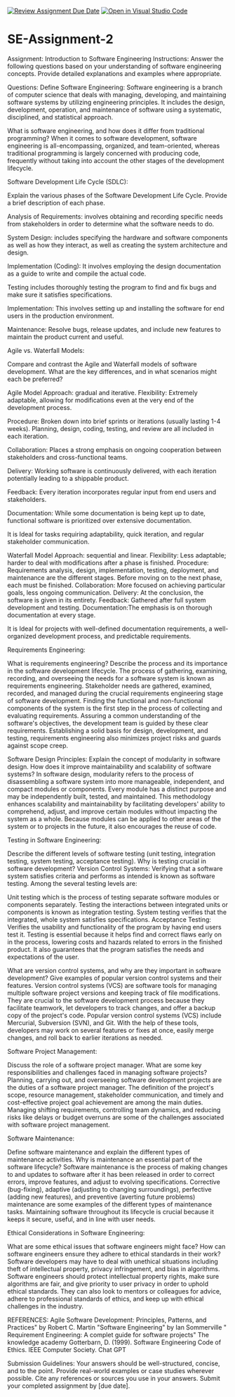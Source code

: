 [![Review Assignment Due Date](https://classroom.github.com/assets/deadline-readme-button-24ddc0f5d75046c5622901739e7c5dd533143b0c8e959d652212380cedb1ea36.svg)](https://classroom.github.com/a/-ucQIGTc)
[![Open in Visual Studio Code](https://classroom.github.com/assets/open-in-vscode-718a45dd9cf7e7f842a935f5ebbe5719a5e09af4491e668f4dbf3b35d5cca122.svg)](https://classroom.github.com/online_ide?assignment_repo_id=15262315&assignment_repo_type=AssignmentRepo)
# SE-Assignment-2
Assignment: Introduction to Software Engineering
Instructions:
Answer the following questions based on your understanding of software engineering concepts. Provide detailed explanations and examples where appropriate.

Questions:
Define Software Engineering:
Software engineering is a branch of computer science that deals with managing, developing, and maintaining software systems by utilizing engineering principles. It includes the design, development, operation, and maintenance of software using a systematic, disciplined, and statistical approach.

What is software engineering, and how does it differ from traditional programming?
When it comes to software development, software engineering is all-encompassing, organized, and team-oriented, whereas traditional programming is largely concerned with producing code, frequently without taking into account the other stages of the development lifecycle.

Software Development Life Cycle (SDLC):

Explain the various phases of the Software Development Life Cycle. Provide a brief description of each phase.

Analysis of Requirements:
involves obtaining and recording specific needs from stakeholders in order to determine what the software needs to do.

System Design:
 includes specifying the hardware and software components as well as how they interact, as well as creating the system architecture and design.

Implementation (Coding):
 It involves employing the design documentation as a guide to write and compile the actual code.

Testing
includes thoroughly testing the program to find and fix bugs and make sure it satisfies specifications.

Implementation:
This involves setting up and installing the software for end users in the production environment.

Maintenance:
Resolve bugs, release updates, and include new features to maintain the product current and useful.

Agile vs. Waterfall Models:

Compare and contrast the Agile and Waterfall models of software development. What are the key differences, and in what scenarios might each be preferred?

Agile Model
Approach: gradual and iterative.
Flexibility: Extremely adaptable, allowing for modifications even at the very end of the development process.

Procedure: Broken down into brief sprints or iterations (usually lasting 1-4 weeks). Planning, design, coding, testing, and review are all included in each iteration.

Collaboration: Places a strong emphasis on ongoing cooperation between stakeholders and cross-functional teams.

Delivery: Working software is continuously delivered, with each iteration potentially leading to a shippable product.

Feedback: Every iteration incorporates regular input from end users and stakeholders.

Documentation: While some documentation is being kept up to date, functional software is prioritized over extensive documentation.

It is Ideal for tasks requiring adaptability, quick iteration, and regular stakeholder communication.

Waterfall Model
Approach: sequential and linear.
Flexibility: Less adaptable; harder to deal with modifications after a phase is finished.
Procedure: Requirements analysis, design, implementation, testing, deployment, and maintenance are the different stages. Before moving on to the next phase, each must be finished.
Collaboration: More focused on achieving particular goals, less ongoing communication.
Delivery: At the conclusion, the software is given in its entirety.
Feedback: Gathered after full system development and testing.
Documentation:The emphasis is on thorough documentation at every stage.

It is Ideal for projects with well-defined documentation requirements, a well-organized development process, and predictable requirements.

Requirements Engineering:

What is requirements engineering? Describe the process and its importance in the software development lifecycle.
 The process of gathering, examining, recording, and overseeing the needs for a software system is known as requirements engineering.
  Stakeholder needs are gathered, examined, recorded, and managed during the crucial requirements engineering stage of software development. Finding the functional and non-functional components of the system is the first step in the process of collecting and evaluating requirements. Assuring a common understanding of the software's objectives, the development team is guided by these clear requirements. Establishing a solid basis for design, development, and testing, requirements engineering also minimizes project risks and guards against scope creep.

Software Design Principles:
Explain the concept of modularity in software design. How does it improve maintainability and scalability of software systems?
  In software design, modularity refers to the process of disassembling a software system into more manageable, independent, and compact modules or components. Every module has a distinct purpose and may be independently built, tested, and maintained. This methodology enhances scalability and maintainability by facilitating developers' ability to comprehend, adjust, and improve certain modules without impacting the system as a whole. Because modules can be applied to other areas of the system or to projects in the future, it also encourages the reuse of code.

Testing in Software Engineering:

Describe the different levels of software testing (unit testing, integration testing, system testing, acceptance testing). Why is testing crucial in software development?
Version Control Systems:
Verifying that a software system satisfies criteria and performs as intended is known as software testing. Among the several testing levels are:

Unit testing which is the process of testing separate software modules or components separately.
 Testing the interactions between integrated units or components is known as integration testing.
 System testing verifies that the integrated, whole system satisfies specifications.
 Acceptance Testing: Verifies the usability and functionality of the program by having end users test it.
  Testing is essential because it helps find and correct flaws early on in the process, lowering costs and hazards related to errors in the finished product. It also guarantees that the program satisfies the needs and expectations of the user.

What are version control systems, and why are they important in software development? Give examples of popular version control systems and their features.
  Version control systems (VCS) are software tools for managing multiple software project versions and keeping track of file modifications. They are crucial to the software development process because they facilitate teamwork, let developers to track changes, and offer a backup copy of the project's code. Popular version control systems (VCS) include Mercurial, Subversion (SVN), and Git. With the help of these tools, developers may work on several features or fixes at once, easily merge changes, and roll back to earlier iterations as needed.

Software Project Management:

Discuss the role of a software project manager. What are some key responsibilities and challenges faced in managing software projects?
  Planning, carrying out, and overseeing software development projects are the duties of a software project manager. The definition of the project's scope, resource management, stakeholder communication, and timely and cost-effective project goal achievement are among the main duties. Managing shifting requirements, controlling team dynamics, and reducing risks like delays or budget overruns are some of the challenges associated with software project management.

Software Maintenance:

Define software maintenance and explain the different types of maintenance activities. Why is maintenance an essential part of the software lifecycle?
  Software maintenance is the process of making changes to and updates to software after it has been released in order to correct errors, improve features, and adjust to evolving specifications. Corrective (bug-fixing), adaptive (adjusting to changing surroundings), perfective (adding new features), and preventive (averting future problems) maintenance are some examples of the different types of maintenance tasks. Maintaining software throughout its lifecycle is crucial because it keeps it secure, useful, and in line with user needs.

Ethical Considerations in Software Engineering:

What are some ethical issues that software engineers might face? How can software engineers ensure they adhere to ethical standards in their work?
  Software developers may have to deal with unethical situations including theft of intellectual property, privacy infringement, and bias in algorithms. Software engineers should protect intellectual property rights, make sure algorithms are fair, and give priority to user privacy in order to uphold ethical standards. They can also look to mentors or colleagues for advice, adhere to professional standards of ethics, and keep up with ethical challenges in the industry.

REFERENCES:
 Agile Software Development: Principles, Patterns, and Practices" by Robert C. Martin
 "Software Engineering" by Ian Sommerville
 " Requirement Engineering: A complet guide for software projects" The knowledge academy
 Gotterbarn, D. (1999). Software Engineering Code of Ethics. IEEE Computer Society.
 Chat GPT


Submission Guidelines:
Your answers should be well-structured, concise, and to the point.
Provide real-world examples or case studies wherever possible.
Cite any references or sources you use in your answers.
Submit your completed assignment by [due date].



